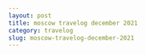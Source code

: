 ```yaml
---
layout: post
title: moscow travelog december 2021
category: travelog
slug: moscow-travelog-december-2021
---
```


